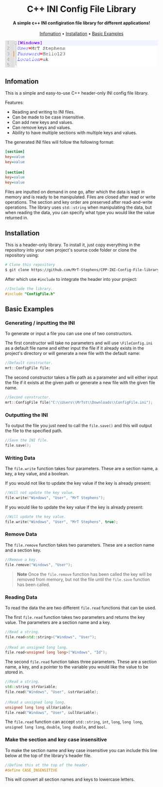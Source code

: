 
<h1 align="center">
  <br>
  C++ INI Config File Library
  <br>
</h1>

<h4 align="center">A simple c++ INI configiration file library for different applications!</h4>

<p align="center">
  <a href="#infomation">Infomation</a> •
  <a href="#installation">Installation</a> •
  <a href="#basic-examples">Basic Examples</a>
</p>

<p align="center">
  <img src="https://github.com/MrT-Stephens/CPP-INI-Config-File-library/blob/main/Images/INI-File.png" alt="screenshot">
</p>

## Infomation
This is a simple and easy-to-use C++ header-only INI config file library.

Features:
* Reading and writing to INI files.
* Can be made to be case insensitive.
* Can add new keys and values.
* Can remove keys and values.
* Ability to have multiple sections with multiple keys and values.

The generated INI files will follow the following format:
```INI
[section]
key=value
key=value

[section]
key=value
key=value
```

Files are inputted on demand in one go, after which the data is kept in memory and is ready to be manipulated. Files are closed after read or write operations. The section and key order are preserved after read-and-write operations.
The library uses `std::string` when manipulating the data, but when reading the data, you can specify what type you would like the value returned in.

## Installation
This is a header-only library. To install it, just copy everything in the repository into your own project's source code folder or clone the repository using:
```bash
# Clone this repository
$ git clone https://github.com/MrT-Stephens/CPP-INI-Config-File-library
```
After which use `#include` to integrate the header into your project:
```C++
//Include the library.
#include "ConfigFile.h"
```
## Basic Examples

### Generating / inputting the INI
To generate or input a file you can use one of two constructors.

The first constructor will take no parameters and will use `\FileConfig.ini` as a default file name and either input the file if it already exists in the project's directory or will generate a new file with the default name:
```C++
//Default constructor.
mrt::ConfigFile file;
```
The second constructor takes a file path as a parameter and will either input the file if it exists at the given path or generate a new file with the given file name.
```C++
//Second constructor.
mrt::ConfigFile file("C:\\Users\\MrTst\\Downloads\\ConfigFile.ini");
```

### Outputting the INI
To output the file you just need to call the `file.save()` and this will output the file to the specified path.
```C++
//Save the INI file.
file.save();
```

### Writing Data
The `file.write` function takes four parameters. These are a section name, a key, a key value, and a boolean.

If you would not like to update the key value if the key is already present:
```C++
//Will not update the key value.
file.write("Windows", "User", "MrT Stephens");
```
If you would like to update the key value if the key is already present:
```C++
//Will update the key value.
file.write("Windows", "User", "MrT Stephens", true);
```

### Remove Data
The `file.remove` function takes two parameters. These are a section name and a section key.
```C++
//Remove a key.
file.remove("Windows", "User");
```
> **Note**
> Once the `file.remove` function has been called the key will be removed from memory, but not the file until the `file.save` function has been called.

### Reading Data
To read the data the are two different `file.read` functions that can be used.

The first `file.read` function takes two parameters and returns the key value. The parameters are a section name and a key.
```C++
//Read a string.
file.read<std::string>("Windows", "User");

//Read an unsigned long long.
file.read<unsigned long long>("Windows", "Id");
```
The second `file.read` function takes three parameters. These are a section name, a key, and a pointer to the variable you would like the value to be stored in.
```C++
//Read a string.
std::string strVariable;
file.read("Windows", "User", &strVariable);

//Read a unsigned long long.
unsigned long long ullVariable;
file.read("Windows", "User", &ullVariable);
```
The `file.read` function can accept `std::string`, `int`, `long`, `long long`, `unsigned long long`, `double`, `long double`, and `bool`.

### Make the section and key case insensitive
To make the section name and key case insensitive you can include this line below at the top of the library's header file.
```C++
//Define this at the top of the header.
#define CASE_INSENSITIVE
```
This will convert all section names and keys to lowercase letters.
